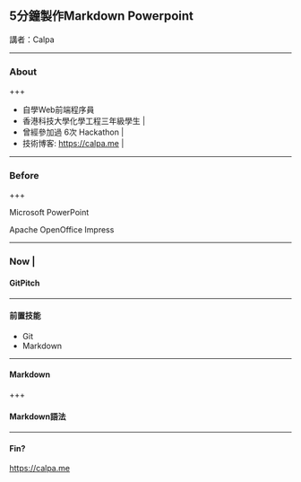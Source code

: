 ## 5分鐘製作Markdown Powerpoint

講者：Calpa

---

### About

+++

- 自學Web前端程序員
- 香港科技大學化學工程三年級學生 |
- 曾經參加過 6次 Hackathon |
- 技術博客: https://calpa.me |

---

### Before

+++

Microsoft PowerPoint

Apache OpenOffice Impress

---

### Now |

#### GitPitch

---

#### 前置技能

- Git
- Markdown

---

#### Markdown

+++

#### Markdown語法

---

#### Fin?

https://calpa.me
